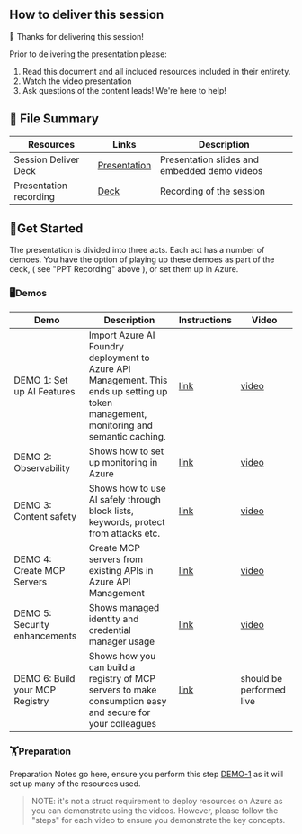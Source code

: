 ## How to deliver this session

🥇 Thanks for delivering this session!

Prior to delivering the presentation please:

1.  Read this document and all included resources included in their entirety.
2.  Watch the video presentation
3.  Ask questions of the content leads! We're here to help!


## 📁 File Summary

| Resources          | Links                            | Description |
|-------------------|----------------------------------|-------------------|
| Session Deliver Deck     |  [Presentation](https://aka.ms/)  | Presentation slides and embedded demo videos |
| Presentation recording |  [Deck](https://aka.ms/) | Recording of the session |


## 🚀Get Started

The presentation is divided into three acts. Each act has a number of demoes. You have the option of playing up these demoes as part of the deck, ( see "PPT Recording" above ), or set them up in Azure. 

### 🖥️Demos

| Demo | Description | Instructions | Video |
| -- | -- | -- | -- |
| DEMO 1: Set up AI Features | Import Azure AI Foundry deployment to Azure API Management. This ends up setting up token management, monitoring and semantic caching.  | [link](./DEMO-1/README.md) | [video](https://aka.ms/AAxn3z0) |
| DEMO 2: Observability | Shows how to set up monitoring in Azure | [link](./DEMO-2/README.md) |  [video](https://aka.ms/AAxo6jw) |
| DEMO 3: Content safety | Shows how to use AI safely through block lists, keywords, protect from attacks etc. | [link](./DEMO-3/README.md)  |  [video](https://aka.ms/AAxn48r) |
| DEMO 4: Create MCP Servers | Create MCP servers from existing APIs in Azure API Management  | [link](./DEMO-4/README.md) |  [video](https://aka.ms/AAxo6jv) | 
| DEMO 5: Security enhancements | Shows managed identity and credential manager usage | [link](./DEMO-5/README.md) |  [video](https://aka.ms/AAxn3yz) |
| DEMO 6: Build your MCP Registry | Shows how you can build a registry of MCP servers to make consumption easy and secure for your colleagues | [link](./DEMO-6/README.md) |  should be performed live |



### 🏋️Preparation
Preparation Notes go here, ensure you perform this step [DEMO-1](./DEMO-1/README.md) as it will set up many of the resources used. 

> NOTE: it's not a struct requirement to deploy resources on Azure as you can demonstrate using the videos. However, please follow the "steps" for each video to ensure you demonstrate the key concepts.

